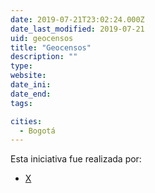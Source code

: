 ```yaml
---
date: 2019-07-21T23:02:24.000Z
date_last_modified: 2019-07-21
uid: geocensos
title: "Geocensos"
description: ""
type: 
website: 
date_ini: 
date_end: 
tags:

cities: 
  - Bogotá
---
```


Esta iniciativa fue realizada por:

- [X](/organizaciones/mapa)
